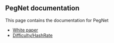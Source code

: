 ## PegNet documentation

This page contains the documentation for PegNet

* [White paper](whitepaper.md)
* [Difficulty/HashRate](pdfdocs/targeting.pdf)
